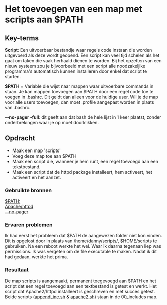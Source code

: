 # Het toevoegen van een map met scripts aan $PATH

## Key-terms
**Script**: Een uitvoerbaar bestandje waar regels code instaan die worden uitgevoerd als deze wordt geopend. Een script kan veel tijd schelen als het gaat om taken die vaak herhaald dienen te worden. Bij het opzetten van een nieuw systeem zou je bijvoorbeeld met een script alle noodzakeljike programma's automatisch kunnen installeren door enkel dat script te starten.

**$PATH** = Variable die wijst naar mappen waar uitvoerbare commands in staan. Je kan mappen toevoegen aan $PATH door een regel code toe te voegen in .bashrc. Dit geldt dan alleen voor de huidige user. Wil je de map voor alle users toevoegen, dan moet .profile aangepast worden in plaats van .bashrc.

**--no-pager -full**: dit geeft aan dat bash de hele lijst in 1 keer plaatst, zonder onderbrekingen waar je op moet doorklikken.

## Opdracht
- Maak een map 'scripts'
- Voeg deze map toe aan $PATH
- Maak een script die, wanneer je hem runt, een regel toevoegd aan een tekstbestand.
- Maak een script dat de httpd package installeert, hem activeert, het activeert en het aanzet.

### Gebruikte bronnen
[$PATH:](https://phoenixnap.com/kb/linux-add-to-path)  
[Apache/httpd](https://www.javatpoint.com/install-httpd-ubuntu)  
[--no-pager](https://askubuntu.com/questions/747156/how-to-avoid-horizontal-scrolling-in-systemctl-status/747158#747158)  

### Ervaren problemen
Ik had eerst het probleem dat $PATH de aangewezen folder niet kon vinden. Dit is opgelost door in plaats van /home/danny/scripts/, $HOME/scripts te gebruiken. Na een reboot werkte het wel.
Waar ik daarna tegenaan liep was permissions. Ik was vergeten om de file executable te maken. Nadat ik dit had gedaan, werkte het prima.

### Resultaat
De map scripts is aangemaakt, permanent toegevoegd aan $PATH en het script dat een regel toevoegd aan een textbestand is getest en werkt.
Het script dat Apache2/httpd installeert is geschreven en met succes getest.
Beide scripts ([appendLine.sh](/00_includes/appendline.sh) & [apache2.sh](/00_includes/apache2.sh)) staan in de 00_includes map.
